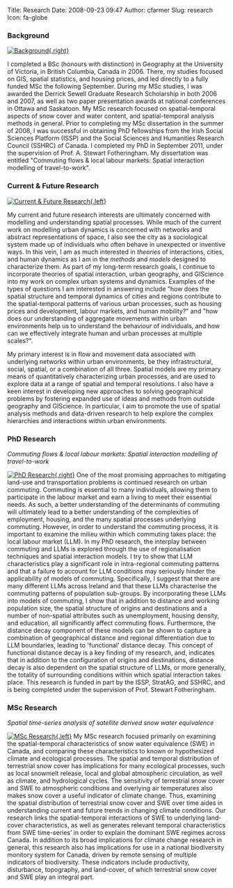 Title: Research
Date: 2008-09-23 09:47
Author: cfarmer
Slug: research
Icon: fa-globe

### Background

[![Background][image0]{.right}][link0]

I completed a BSc (honours with distinction) in Geography at the
University of Victoria, in British Columbia, Canada in 2006. There, my
studies focused on GIS, spatial statistics, and housing prices, and led
directly to a fully funded MSc the following September. During my MSc
studies, I was awarded the Derrick Sewell Graduate Research Scholarship
in both 2006 and 2007, as well as two paper presentation awards at
national conferences in Ottawa and Saskatoon. My MSc research focused on
spatial-temporal aspects of snow cover and water content, and
spatial-temporal analysis methods in general. Prior to completing my MSc
dissertation in the summer of 2008, I was successful in obtaining PhD
fellowships from the Irish Social Sciences Platform (ISSP) and the
Social Sciences and Humanities Research Council (SSHRC) of Canada. I
completed my PhD in September 2011, under the supervision of Prof. A.
Stewart Fotheringham. My dissertation was entitled "Commuting flows &
local labour markets: Spatial interaction modelling of travel-to-work".

### Current & Future Research

[![Current & Future Research][image1]{.left}][link1]

My current and future research interests are ultimately concerned with
modelling and understanding spatial processes. While much of the current
work on modelling urban dynamics is concerned with networks and abstract
representations of space, I also see the city as a sociological system
made up of individuals who often behave in unexpected or inventive
ways. In this vein, I am as much interested in *theories* of
interactions, cities, and human dynamics as I am in the *methods* and
*models* designed to characterize them. As part of my long-term research
goals, I continue to incorporate theories of spatial interaction,
urban geography, and GIScience into my work on complex urban systems and
dynamics. Examples of the types of questions I am interested in
answering include "how does the spatial structure and temporal
dynamics of cities and regions contribute to the spatial-temporal
patterns of various urban processes, such as housing prices and
development, labour markets, and human mobility?" and "how does our
understanding of aggregate movements within urban environments help
us to understand the behaviour of individuals, and how can we
effectively integrate human and urban processes at multiple scales?".

My primary interest is in flow and movement data associated with
underlying networks within urban environments, be they infrastructural,
social, spatial, or a combination of all three. Spatial models are my
primary means of quantitatively characterizing urban processes, and are
used to explore data at a range of spatial and temporal resolutions. I
also have a keen interest in developing new approaches to solving
geographical problems by fostering expanded use of ideas and methods
from outside geography and GIScience. In particular, I aim to promote
the use of spatial analysis methods and data-driven research to help
explore the complex hierarchies and interactions within urban
environments.

### PhD Research
*Commuting flows & local labour markets: Spatial interaction modelling of travel-to-work*

[![PhD Research][image2]{.right}][link2]
One of the most promising approaches to mitigating land-use and
transportation problems is continued research on urban commuting.
Commuting is essential to many individuals, allowing them to participate
in the labour market and earn a living to meet their essential needs. As
such, a better understanding of the determinants of commuting will
ultimately lead to a better understanding of the complexities of
employment, housing, and the many spatial processes underlying
commuting. However, in order to understand the commuting process, it is
important to examine the milieu within which commuting takes place: the
local labour market (LLM). In my PhD research, the interplay between
commuting and LLMs is explored through the use of regionalisation
techniques and spatial interaction models. I try to show that LLM
characteristics play a significant role in intra-regional commuting
patterns and that a failure to account for LLM conditions may seriously
hinder the applicability of models of commuting. Specifically, I suggest
that there are many different LLMs across Ireland and that these LLMs
characterise the commuting patterns of population sub-groups. By
incorporating these LLMs into models of commuting, I show that in
addition to distance and working population size, the spatial structure
of origins and destinations and a number of non-spatial attributes such
as unemployment, housing density, and education, all significantly
affect commuting flows. Furthermore, the distance decay component of
these models can be shown to capture a combination of geographical
distance and regional differentiation due to LLM boundaries, leading to
'functional' distance decay. This concept of functional distance decay
is a key finding of my research, and, indicates that in addition to the
configuration of origins and destinations, distance decay is also
dependent on the spatial structure of LLMs, or more generally, the
totality of surrounding conditions within which spatial interaction
takes place. This research is funded in part by the ISSP, StratAG, and
SSHRC, and is being completed under the supervision of Prof. Stewart
Fotheringham.

### MSc Research
*Spatial time-series analysis of satellite derived snow water equivalence*

[![MSc Research][image3]{.left}][link3]
My MSc research focused primarily on examining the spatial-temporal
characteristics of snow water equivalence (SWE) in Canada, and comparing
these characteristics to known or hypothesized climate and ecological
processes. The spatial and temporal distribution of terrestrial snow
cover has implications for many ecological processes, such as local
snowmelt release, local and global atmospheric circulation, as well as
climate, and hydrological cycles. The sensitivity of terrestrial snow
cover and SWE to atmospheric conditions and overlying air temperatures
also makes snow cover a useful indicator of climate change. Thus,
examining the spatial distribution of terrestrial snow cover and SWE
over time aides in understanding current and future trends in changing
climate conditions. Our research links the spatial-temporal interactions
of SWE to underlying land-cover characteristics, as well as generates
relevant temporal characteristics from SWE time-series’ in order to
explain the dominant SWE regimes across Canada. In addition to its broad
implications for climate change research in general, this research also
has implications for use in a national biodiversity monitory system for
Canada, driven by remote sensing of multiple indicators of biodiversity.
These indicators include productivity, disturbance, topography, and
land-cover, of which terrestrial snow cover and SWE play an integral
part.

[image0]: |filename|/images/carson-pres-small.jpg
[link0]: |filename|/images/carson-pres-small.jpg
[image1]: |filename|/images/blurred_workers.png
[link1]: |filename|/images/blurred_workers.png
[image2]: |filename|/images/congestion.png
[link2]: |filename|/images/congestion.png
[image3]: |filename|/images/alberta_snow.png
[link3]: |filename|/images/alberta_snow.png
